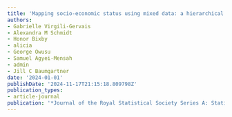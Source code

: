 ```yaml
---
title: 'Mapping socio-economic status using mixed data: a hierarchical Bayesian approach'
authors:
- Gabrielle Virgili-Gervais
- Alexandra M Schmidt
- Honor Bixby
- alicia                                             
- George Owusu
- Samuel Agyei-Mensah
- admin
- Jill C Baumgartner
date: '2024-01-01'
publishDate: '2024-11-17T21:15:18.809798Z'
publication_types:
- article-journal
publication: '*Journal of the Royal Statistical Society Series A: Statistics in Society*'
---
```

